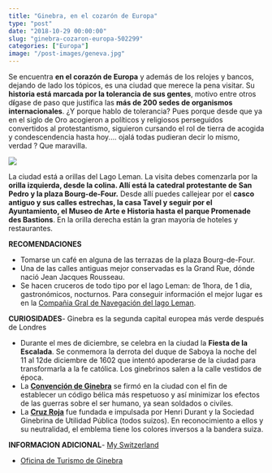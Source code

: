 ```yaml
---
title: "Ginebra, en el cozarón de Europa"
type: "post"
date: "2018-10-29 00:00:00"
slug: "ginebra-cozaron-europa-502299"
categories: ["Europa"]
image: "/post-images/geneva.jpg"
---
```


   
  
Se encuentra **en el corazón de Europa** y además de los relojes y bancos, dejando de lado los tópicos, es una ciudad que merece la pena visitar. Su **historia está marcada por la tolerancia de sus gentes**, motivo entre otros d**í**gase de paso que justifica las **más de 200 sedes de organismos internacionales**. ¿Y porque hablo de tolerancia? Pues porque desde que ya en el siglo de Oro acogieron a políticos y religiosos perseguidos convertidos al protestantismo, siguieron cursando el rol de tierra de acogida y condescendencia hasta hoy.... ojalá todas pudieran decir lo mismo, verdad ? Que maravilla.  
  
![](/post-images/geneva.jpg)  
  
La ciudad está a orillas del Lago Leman. La visita debes comenzarla por la **orilla izquierda, desde la colina. Allí está la catedral protestante de San Pedro y la plaza Bourg-de-Four.** Desde allí puedes callejear por el **casco antiguo y sus calles estrechas, la casa Tavel y seguir por el Ayuntamiento, el Museo de Arte e Historia hasta el parque Promenade des Bastions**. En la orilla derecha están la gran mayoría de hoteles y restaurantes.  
  
**RECOMENDACIONES**

- Tomarse un café en alguna de las terrazas de la plaza Bourg-de-Four.
- Una de las calles antiguas mejor conservadas es la Grand Rue, dónde nació Jean Jacques Rousseau.
- Se hacen cruceros de todo tipo por el lago Leman: de 1hora, de 1 dia, gastronómicos, nocturnos. Para conseguir información el mejor lugar es en la [Compañia Gral de Navegación del lago Leman](http://www.cgn.ch/eng).

**CURIOSIDADES**- Ginebra es la segunda capital europea más verde después de Londres
- Durante el mes de diciembre, se celebra en la ciudad la **Fiesta de la Escalada**. Se conmemora la derrota del duque de Saboya la noche del 11 al 12de diciembre de 1602 que intentó apoderarse de la ciudad para transformarla a la fe católica. Los ginebrinos salen a la calle vestidos de época.
- La **[Convención de Ginebra](http://es.wikipedia.org/wiki/Convenciones_de_Ginebra)** se firmó en la ciudad con el fin de establecer un código bélica más respetuoso y así minimizar los efectos de las guerras sobre el ser humano, ya sean soldados o civiles.
- La [ **Cruz Roja**](http://es.wikipedia.org/wiki/Cruz_Roja) fue fundada e impulsada por Henri Durant y la Sociedad Ginebrina de Utilidad Pública (todos suizos). En reconocimiento a ellos y su neutralidad, el emblema tiene los colores inversos a la bandera suiza.

**INFORMACION ADICIONAL**- [My Switzerland](http://www.myswitzerland.com/es/inicio.html)
- [Oficina de Turismo de Ginebra](http://www.geneve-tourisme.ch/?rubrique=0000000849)